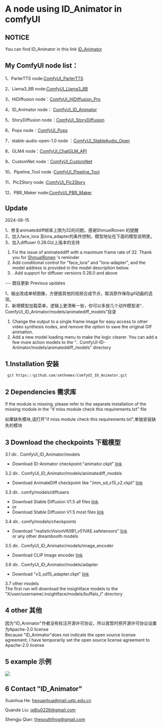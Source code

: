 # A node using ID_Animator in comfyUI

## NOTICE
You can find ID_Animator in this link  [ID_Animator](https://github.com/ID-Animator/ID-Animator)  

My ComfyUI node list：
-----

1、ParlerTTS node:[ComfyUI_ParlerTTS](https://github.com/smthemex/ComfyUI_ParlerTTS)     

2、Llama3_8B node:[ComfyUI_Llama3_8B](https://github.com/smthemex/ComfyUI_Llama3_8B)      

3、HiDiffusion node：[ComfyUI_HiDiffusion_Pro](https://github.com/smthemex/ComfyUI_HiDiffusion_Pro)

4、ID_Animator node： [ComfyUI_ID_Animator](https://github.com/smthemex/ComfyUI_ID_Animator)       

5、StoryDiffusion node：[ComfyUI_StoryDiffusion](https://github.com/smthemex/ComfyUI_StoryDiffusion)  

6、Pops node：[ComfyUI_Pops](https://github.com/smthemex/ComfyUI_Pops)

7、stable-audio-open-1.0 node ：[ComfyUI_StableAudio_Open](https://github.com/smthemex/ComfyUI_StableAudio_Open)       

8、GLM4 node：[ComfyUI_ChatGLM_API](https://github.com/smthemex/ComfyUI_ChatGLM_API)

9、CustomNet node：[ComfyUI_CustomNet](https://github.com/smthemex/ComfyUI_CustomNet)         

10、Pipeline_Tool node :[ComfyUI_Pipeline_Tool](https://github.com/smthemex/ComfyUI_Pipeline_Tool)    

11、Pic2Story node :[ComfyUI_Pic2Story](https://github.com/smthemex/ComfyUI_Pic2Story)

12、PBR_Maker node:[ComfyUI_PBR_Maker](https://github.com/smthemex/ComfyUI_PBR_Maker) 

Update
---
2024-06-15   

1、修复animateddiff帧率上限为32的问题。感谢ShmuelRonen 的提醒   
2、加入face_lora 及lora_adapter的条件控制，模型地址在下面的模型说明里。   
3、加入diffuser 0.28.0以上版本的支持   

1. Fix the issue of animateddiff with a maximum frame rate of 32. Thank you for [ShmuelRonen](https://github.com/ShmuelRonen)
's reminder   
2. Add conditional control for "face_lora" and "lora-adapter", and the model address is provided in the model description below.
3. . Add support for diffuser versions 0.28.0 and above   

--- 既往更新 Previous updates   

1、输出改成单帧图像，方便接其他的视频合成节点，取消原作保存gif动画的选项。  
2、新增模型加载菜单，逻辑上更清晰一些，你可以多放几个动作模型进“.. ComfyUI_ID_Animator/models/animatediff_models”目录   

1. Change the output to a single frame image for easy access to other video synthesis nodes, and remove the option to save the original GIF animation.  
2. Add a new model loading menu to make the logic clearer. You can add a few more action models to the ".. ComfyUI-ID-Animator/models/animateddiff_models" directory

1.Installation  安装   
----
 ``` python 
  git https://github.com/smthemex/ComfyUI_ID_Animator.git
  ```
2  Dependencies  需求库  
-----
If the module is missing, please refer to the separate installation of the missing module in the "if miss module check this requirements.txt" file   

如果缺失模块,请打开"if miss module check this requirements.txt",单独安装缺失的模块


3 Download the checkpoints   下载模型
----

3.1 dir.. ComfyUI_ID_Animator/models  
- Download ID-Animator checkpoint:"animator.ckpt"    [link](https://huggingface.co/spaces/ID-Animator/ID-Animator/blob/main/)

3.2 dir.. ComfyUI_ID_Animator/models/animatediff_models    
- Download AnimateDiff checkpoint like "/mm_sd_v15_v2.ckpt"    [link](https://huggingface.co/spaces/ID-Animator/ID-Animator/blob/main/)

3.3 dir.. comfy/models/diffusers  
- Download Stable Diffusion V1.5 all files      [link](https://huggingface.co/spaces/ID-Animator/ID-Animator/tree/main/animatediff/sd)
-  or   
- Download Stable Diffusion V1.5 most files  [link](https://huggingface.co/runwayml/stable-diffusion-v1-5/tree/main) 

3.4 dir.. comfy/models/checkpoints   
- Download "realisticVisionV60B1_v51VAE.safetensors"   [link](https://huggingface.co/spaces/ID-Animator/ID-Animator/blob/main/)    
  or  any other dreambooth models  
  
3.5 dir.. ComfyUI_ID_Animator/models/image_encoder      
- Download CLIP Image encoder   [link](https://huggingface.co/spaces/ID-Animator/ID-Animator/tree/main/image_encoder)

3.6 dir.. ComfyUI_ID_Animator/models/adapter      
- Download "v3_sd15_adapter.ckpt"   [link](https://huggingface.co/guoyww/animatediff/tree/main)   

3.7  other models       
The first run will download the insightface models to the "X/user/username/.insightface/models/buffalo_l" directory  
   
4 other   其他
----
因为"ID_Animator"作者没有标注开源许可协议，所以我暂时把开源许可协议设置为Apache-2.0 license  
Because "ID_Animator"does not indicate the open source license agreement, I have temporarily set the open source license agreement to Apache-2.0 license   

5 example 示例
----

![](https://github.com/smthemex/ComfyUI_ID_Animator/blob/main/demo/ComfyUI_ID_Animator.gif)



6 Contact "ID_Animator" 
-----
Xuanhua He: hexuanhua@mail.ustc.edu.cn

Quande Liu: qdliu0226@gmail.com

Shengju Qian: thesouthfrog@gmail.com



